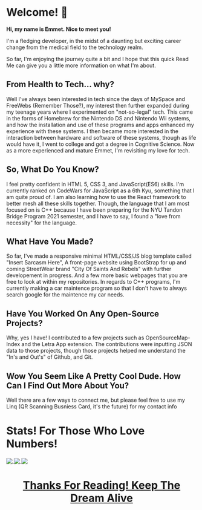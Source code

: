 <h1>Welcome! 👋</h1>

<p><strong>Hi, my name is Emmet. Nice to meet you!</strong><p>

<p>I'm a fledging developer, in the midst of a daunting but exciting career change from the medical field to the technology realm.</p>
<p>So far, I'm enjoying the journey quite a bit and I hope that this quick Read Me can give you a little more information on what I'm about. </p>

<h2> From Health to Tech... why?</h2>
  
<p> Well I've always been interested in tech since the days of MySpace and FreeWebs (Remember Those?), my interest then further expanded during my teenage years where I experimented on "not-so-legal" tech. This came in the forms of Homebrew for the Nintendo DS and Nintendo Wii systems, and how the installation and use of these programs and apps enhanced my experience with these systems. I then became more interested in the interaction between hardware and software of these systems, though as life would have it, I went to college and got a degree in Cognitive Science. Now as a more experienced and mature Emmet, I'm revisiting my love for tech.</p>

<h2> So, What Do You Know? </h2>
  
<p> I feel pretty confident in HTML 5, CSS 3, and JavaScript(ES6) skills. I'm currently ranked on CodeWars for JavaScript as a 6th Kyu, something that I am quite proud of.
I am also learning how to use the React framework to better mesh all these skills together. Though, the language that I am most focused on is C++ because I have been preparing for the NYU Tandon Bridge Program 2021 semester, and I have to say, I found a "love from necessity" for the language. </p>

<h2> What Have You Made? </h2>

<p> So far, I've made a responsive minimal HTML/CSS/JS blog template called "Insert Sarcasm Here", A front-page website using BootStrap for up and coming StreetWear brand "City Of Saints And Rebels" with further developement in progress. And a few more basic webpages that you are free to look at within my repositories. In regards to C++ programs, I'm currently making a car maintence program so that I don't have to always search google for the maintence my car needs. </p> 

<h2> Have You Worked On Any Open-Source Projects? </h2>

<p> Why, yes I have! I contributed to a few projects such as OpenSourceMap-Index and the Letra App extension. The contributions were inputting JSON data to those projects, though those projects helped me understand the "In's and Out's" of Github, and Git. </p>

<h2> Wow You Seem Like A Pretty Cool Dude. How Can I Find Out More About You? </h2>

<p>Well there are a few ways to connect me, but please feel free to use my Linq (QR Scanning Busniess Card, it's the future) for my contact info</p>
  
  <h1> Stats! For Those Who Love Numbers! </h1>
  
  <a href="https://github.com/Emmet-Allen/github-readme-stats">
  <img align="center" src="https://github-readme-stats.vercel.app/api?username=Emmet-Allen&count_private=true&theme=tokyonight&show_icons=true" />
</a>
<a href="https://github.com/anuraghazra/github-readme-stats">
  <img align="center" src="https://github-readme-stats.vercel.app/api/top-langs/?username=Emmet-Allen&theme=tokyonight&layout=compact" />
</a>
<a href="https://www.codewars.com/users/Mrskillful/badges/large">
  <img align="center" src="https://www.codewars.com/users/Mrskillful/badges/large" />

<h1 align="center"><strong> Thanks For Reading! Keep The Dream Alive </strong></h1>
